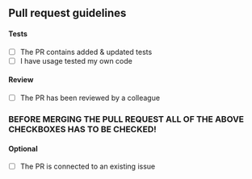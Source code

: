 ## Pull request guidelines

#### Tests
- [ ] The PR contains added & updated tests
- [ ] I have usage tested my own code
#### Review
- [ ] The PR has been reviewed by a colleague

### BEFORE MERGING THE PULL REQUEST ALL OF THE ABOVE CHECKBOXES HAS TO BE CHECKED!

#### Optional
- [ ] The PR is connected to an existing issue
